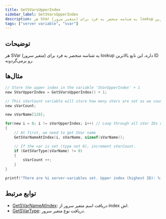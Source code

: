 ```yaml
---
title: GetSVarsUpperIndex
sidebar_label: GetSVarsUpperIndex
description: هر SVar (متغیر سرور) یه شناسه منحصر به فرد برای lookup داره، این تابع بالاترین ID رو برمی‌گردونه.
tags: ["server variable", "svar"]
---
```


## توضیحات

هر SVar (متغیر سرور) یه شناسه منحصر به فرد برای lookup داره، این تابع بالاترین ID رو برمی‌گردونه.

## مثال‌ها

```c
// Store the upper index in the variable 'SVarUpperIndex' + 1
new SVarUpperIndex = GetSVarsUpperIndex() + 1;

// This sVarCount variable will store how many sVars are set as we count them.
new sVarCount;

new sVarName[128];

for(new i = 0; i != sVarUpperIndex; i++) // Loop through all sVar IDs under the upper index
{
    // At first, we need to get SVar name
    GetSVarNameAtIndex(i, sVarName, sizeof(sVarName));

    // If the var is set (type not 0), increment sVarCount.
    if (GetSVarType(sVarName) != 0)
    {
        sVarCount ++;
    }
}

printf("There are %i server-variables set. Upper index (highest ID): %i.", sVarCount, SVarUpperIndex-1);
```

## توابع مرتبط

- [GetSVarNameAtIndex](GetSVarNameAtIndex): دریافت اسم متغیر سرور از index اش.
- [GetSVarType](GetSVarType): دریافت نوع متغیر سرور.